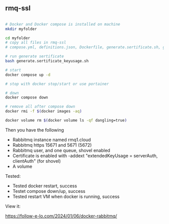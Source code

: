 ## rmq-ssl

```bash

# Docker and Docker compose is installed on machine
mkdir myfolder

cd myfolder
# copy all files in rmq-ssl
# compose.yml, definitions.json, Dockerfile, generate.sertificate.sh, generate.sertificate_keyusage.sh, rabbitmq.config

# run generate sertificate
bash generate.sertificate_keyusage.sh

# start
docker compose up -d

# stop with docker stop/start or use portainer

# down
docker compose down

# remove all after compose down
docker rmi -f $(docker images -aq)

docker volume rm $(docker volume ls -qf dangling=true)

```


Then you have the following

* Rabbitmq instance named rmq1.cloud
* Rabbitmq https 15671 and 5671 (5672)
* Rabbitmq user, and one queue, shovel enabled
* Certificate is enabled with -addext "extendedKeyUsage = serverAuth, clientAuth" (for shovel)
* A volume

Tested:

* Tested docker restart, success
* Testet compose down/up, success
* Tested restart VM when docker is running, success

View it:

https://follow-e-lo.com/2024/01/06/docker-rabbitmq/